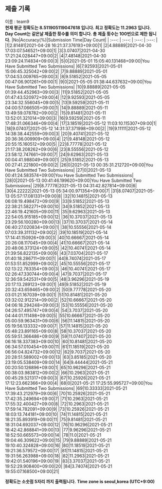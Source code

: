 


  
## 제출 기록  
이름 : team9  
**현재 평균 정확도는 8.511905119047618 입니다. 최고 정확도는 11.2963 입니다.**  
**Day Count는 같은날 제출한 횟수를 의미 합니다. 총 제출 횟수는 100번으로 제한 됩니다.**
|No|Accuracy(%)|Submission Time|Day Count|
| :---: | :---: | :---: | :---: |
|1|2.81481|2021-04-28 16:21:37.376193+09:00|1|
|2|4.88889|2021-04-30 17:03:07.546521+09:00|1|
|3|3.07407|2021-04-30 17:21:24.028447+09:00|2|
|4|7.48148|2021-04-30 23:09:24.114834+09:00|3|
|5|0|2021-05-01 15:05:40.131468+09:00|You Have Submitted Two Submissions|
|6|7.92593|2021-05-01 15:06:45.325042+09:00|2|
|7|9.88889|2021-05-01 17:04:53.009765+09:00|3|
|8|9.51852|2021-05-05 00:47:06.901261+09:00|1|
|9|0|2021-05-05 01:38:44.637632+09:00|You Have Submitted Two Submissions|
|10|9.88889|2021-05-05 01:39:44.452963+09:00|3|
|11|9.51852|2021-05-05 01:47:43.520972+09:00|4|
|12|9.92593|2021-05-05 23:34:32.556045+09:00|5|
|13|9.59259|2021-05-11 04:00:57.066505+09:00|1|
|14|9.88889|2021-05-11 13:49:59.078782+09:00|2|
|15|9.81481|2021-05-11 13:52:01.321014+09:00|3|
|16|9.59259|2021-05-11 17:48:31.066346+09:00|4|
|17|3.18519|2021-05-12 11:03:10.115307+09:00|1|
|18|9.07407|2021-05-12 14:31:37.371998+09:00|2|
|19|9.11111|2021-05-12 14:38:38.442559+09:00|3|
|20|9.40741|2021-05-12 20:36:36.009909+09:00|4|
|21|9.48148|2021-05-12 20:55:15.160512+09:00|5|
|22|8.77778|2021-05-12 21:17:38.208262+09:00|6|
|23|8.55556|2021-05-12 23:58:12.747661+09:00|7|
|24|9.62963|2021-05-13 00:04:41.988049+09:00|1|
|25|9.51852|2021-05-13 00:27:41.221800+09:00|2|
|26|0|2021-05-13 00:35:31.212720+09:00|You Have Submitted Two Submissions|
|27|0|2021-05-13 00:41:24.583574+09:00|You Have Submitted Two Submissions|
|28|0|2021-05-13 00:41:46.199620+09:00|You Have Submitted Two Submissions|
|29|8.77778|2021-05-13 04:31:42.827814+09:00|6|
|30|4.22222|2021-05-13 05:34:00.971354+09:00|7|
|31|8.07407|2021-05-13 05:57:17.081331+09:00|8|
|32|10.14815|2021-05-13 06:08:19.498472+09:00|9|
|33|9.51852|2021-05-13 22:38:21.582271+09:00|10|
|34|9.51852|2021-05-13 22:46:19.421605+09:00|11|
|35|9.62963|2021-05-13 22:54:05.915185+09:00|12|
|36|10.37037|2021-05-13 23:29:56.100280+09:00|13|
|37|10.37037|2021-05-14 06:40:27.020834+09:00|1|
|38|10.55556|2021-05-14 07:03:39.311132+09:00|2|
|39|10.18519|2021-05-14 17:14:41.150926+09:00|3|
|40|10.66667|2021-05-14 20:26:08.117045+09:00|4|
|41|10.66667|2021-05-14 20:48:06.373124+09:00|5|
|42|10.40741|2021-05-14 21:39:56.822135+09:00|6|
|43|7.03704|2021-05-17 01:40:18.286711+09:00|1|
|44|8.74074|2021-05-17 01:53:51.852999+09:00|2|
|45|10.55556|2021-05-17 02:13:22.783354+09:00|3|
|46|10.40741|2021-05-17 02:26:47.330744+09:00|4|
|47|9.7037|2021-05-17 12:36:59.542531+09:00|5|
|48|3.96296|2021-05-19 20:17:13.289123+09:00|1|
|49|9.51852|2021-05-19 20:32:43.659465+09:00|2|
|50|9.77778|2021-05-20 03:01:21.167039+09:00|1|
|51|10.81481|2021-05-20 03:32:02.912214+09:00|2|
|52|10.66667|2021-05-20 04:06:18.294248+09:00|3|
|53|10.55556|2021-05-20 04:26:57.495747+09:00|4|
|54|3.7037|2021-05-20 04:44:01.111498+09:00|5|
|55|10.66667|2021-05-20 05:00:59.963431+09:00|6|
|56|11.14815|2021-05-20 05:19:56.133332+09:00|7|
|57|11.14815|2021-05-20 05:48:23.891165+09:00|8|
|58|10.37037|2021-05-20 05:59:51.366486+09:00|9|
|59|11.07407|2021-05-20 06:16:18.337383+09:00|10|
|60|10.81481|2021-05-20 06:34:57.010454+09:00|11|
|61|11.18519|2021-05-20 06:56:04.824732+09:00|12|
|62|9.7037|2021-05-20 20:28:51.589002+09:00|13|
|63|3.85185|2021-05-20 23:19:05.538409+09:00|14|
|64|9.44444|2021-05-21 00:20:50.126896+09:00|1|
|65|10.96296|2021-05-21 00:38:03.983812+09:00|2|
|66|10.2963|2021-05-21 00:45:29.521317+09:00|3|
|67|10.25926|2021-05-21 17:12:23.662366+09:00|4|
|68|0|2021-05-21 17:25:55.995727+09:00|You Have Submitted Two Submissions|
|69|10.33333|2021-05-21 17:39:43.212979+09:00|6|
|70|10.25926|2021-05-21 17:42:35.249694+09:00|7|
|71|10.2963|2021-05-21 17:55:32.400427+09:00|8|
|72|10.2963|2021-05-21 17:59:14.782091+09:00|9|
|73|10.25926|2021-05-21 18:03:13.744181+09:00|10|
|74|11.14815|2021-05-21 18:21:35.893919+09:00|11|
|75|9.81481|2021-05-21 18:31:04.692037+09:00|12|
|76|10.96296|2021-05-21 18:42:42.868841+09:00|13|
|77|9.96296|2021-05-21 18:52:50.665573+09:00|14|
|78|11.0|2021-05-21 19:04:46.309622+09:00|15|
|79|9.88889|2021-05-21 19:10:40.324828+09:00|16|
|80|11.18519|2021-05-21 19:21:36.579572+09:00|17|
|81|11.14815|2021-05-21 19:31:56.263988+09:00|18|
|82|11.2963|2021-05-21 19:42:01.540196+09:00|19|
|83|3.37037|2021-05-21 19:52:29.908400+09:00|20|
|84|3.74074|2021-05-21 19:55:07.168500+09:00|21|


**정확도는 소숫점 5자리 까지 출력됩니다.**
**Time zone is seoul,korea (UTC+9:00)**
